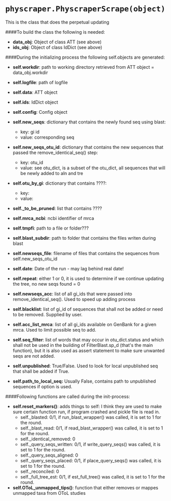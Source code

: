 `physcraper.PhyscraperScrape(object)`
=====================================================

This is the class that does the perpetual updating

####To build the class the following is needed:

  * **data_obj**: Object of class ATT (see above)
  * **ids_obj**: Object of class IdDict (see above)

####During the initializing process the following self.objects are generated:

  * **self.workdir**: path to working directory retrieved from ATT object = data_obj.workdir
  * **self.logfile**: path of logfile
  * **self.data**: ATT object
  * **self.ids**: IdDict object
  * **self.config**: Config object
  * **self.new_seqs**: dictionary that contains the newly found seq using blast:
    * key: gi id
    * value: corresponding seq
  * **self.new_seqs_otu_id**: dictionary that contains the new sequences that passed the remove_identical_seq() step:
    * key: otu_id
    * value: see otu_dict, is a subset of the otu_dict, all sequences that will be newly added to aln and tre
  * **self.otu_by_gi**: dictionary that contains ????:
    * key:
    * value:
  * **self._to_be_pruned**: list that contains ????
  * **self.mrca_ncbi**: ncbi identifier of mrca

  * **self.tmpfi**: path to a file or folder???
  * **self.blast_subdir**: path to folder that contains the files writen during blast

  * **self.newseqs_file**: filename of files that contains the sequences from self.new_seqs_otu_id
  * **self.date**: Date of the run - may lag behind real date!
  * **self.repeat**: either 1 or 0, it is used to determine if we continue updating the tree, no new seqs found = 0
  * **self.newseqs_acc**: list of all gi_ids that were passed into remove_identical_seq(). Used to speed up adding process
  * **self.blacklist**: list of gi_id of sequences that shall not be added or need to be removed. Supplied by user.
  * **self.acc_list_mrca**: list of all gi_ids available on GenBank for a given mrca. Used to limit possible seq to add.
  * **self.seq_filter**: list of words that may occur in otu_dict.status and which shall not be used
                in the building of FilterBlast.sp_d (that's the main function), but it is also used as assert
                statement to make sure unwanted seqs are not added.
  * **self.unpublished**: True/False. Used to look for local unpublished seq that shall be added if True.
  * **self.path_to_local_seq:** Usually False, contains path to unpublished sequences if option is used.

####Following functions are called during the init-process:
* **self.reset_markers()**: 
     adds things to self: I think they are used to make sure certain function run, if program crashed and pickle file is read in.
    * self._blasted: 0/1, if run_blast_wrapper() was called, it is set to 1 for the round.
    * self._blast_read: 0/1, if read_blast_wrapper() was called, it is set to 1 for the round.
    * self._identical_removed: 0
    * self._query_seqs_written: 0/1, if write_query_seqs() was called, it is set to 1 for the round.
    * self._query_seqs_aligned: 0
    * self._query_seqs_placed: 0/1, if place_query_seqs() was called, it is set to 1 for the round.
    * self._reconciled: 0
    * self._full_tree_est: 0/1, if est_full_tree() was called, it is set to 1 for the round.
* **self.OToL_unmapped_tips()**: function that either removes or mappes unmapped taxa from OToL studies
  